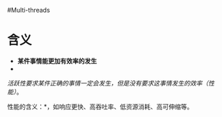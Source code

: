 #Multi-threads 
# 含义
- **某件事情能更加有效率的发生**
- 
*活跃性要求某件正确的事情一定会发生，但是没有要求这事情发生的效率（性能）*。

性能的含义：*，如响应更快、高吞吐率、低资源消耗、高可伸缩等。

